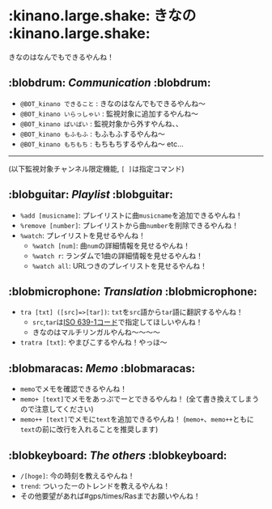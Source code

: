 # :kinano.large.shake: きなの :kinano.large.shake:
きなのはなんでもできるやんね！

## :blobdrum: *Communication* :blobdrum:
- `@BOT_kinano できること` : きなのはなんでもできるやんね～
- `@BOT_kinano いらっしゃい` : 監視対象に追加するやんね～
- `@BOT_kinano ばいばい` : 監視対象から外すやんね、、
- `@BOT_kinano もふもふ` : もふもふするやんね～
- `@BOT_kinano もちもち` : もちもちするやんね～
  etc...

-----

(以下監視対象チャンネル限定機能, `[ ]`は指定コマンド)

## :blobguitar: *Playlist* :blobguitar:
- `%add [musicname]`: プレイリストに曲`musicname`を追加できるやんね！
- `%remove [number]`: プレイリストから曲`number`を削除できるやんね！
- `%watch`: プレイリストを見せるやんね！
  - `%watch [num]`: 曲`num`の詳細情報を見せるやんね！
  - `%watch r`: ランダムで1曲の詳細情報を見せるやんね！
  - `%watch all`: URLつきのプレイリストを見せるやんね！

## :blobmicrophone: *Translation* :blobmicrophone:
- `tra [txt] ([src]=>[tar])`: `txt`を`src`語から`tar`語に翻訳するやんね！
    - `src`,`tar`は[ISO 639-1コード](https://ja.wikipedia.org/wiki/ISO_639-1%E3%82%B3%E3%83%BC%E3%83%89%E4%B8%80%E8%A6%A7)で指定してほしいやんね！
    - きなのはマルチリンガルやんね～～～～
- `tratra [txt]`: やまびこするやんね！やっほ～

## :blobmaracas: *Memo* :blobmaracas:
- `memo`でメモを確認できるやんね！
- `memo+ [text]`でメモをあっぷでーとできるやんね！ (全て書き換えてしまうので注意してください)
- `memo++ [text]`でメモに`text`を追加できるやんね！ (`memo+`、`memo++`ともに`text`の前に改行を入れることを推奨します)

## :blobkeyboard: *The others* :blobkeyboard:
- `/[hoge]`: 今の時刻を教えるやんね！
- `trend`: ついったーのトレンドを教えるやんね！
- その他要望があれば#gps/times/Rasまでお願いやんね！